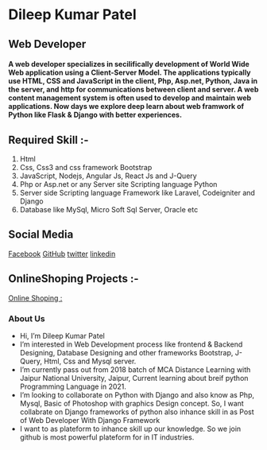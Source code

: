 # Dileep Kumar Patel
## Web Developer
#### A web developer specializes in secilifically development of World Wide Web application using a Client-Server Model. The applications typically use HTML, CSS and JavaScript in the client, Php, Asp.net, Python, Java in the server, and http for communications between client and server. A web content management system is often used to develop and maintain web applications. Now days we explore deep learn about web framwork of Python like **Flask** & **Django** with better experiences. 
## Required Skill :- 
1. Html 
2. Css, Css3 and css framework Bootstrap
3. JavaScript, Nodejs, Angular Js, React Js and J-Query
4. Php or Asp.net or any Server site Scripting language Python
5. Server side Scripting language Framework like Laravel, Codeigniter and Django
6. Database like MySql, Micro Soft Sql Server, Oracle etc
## Social Media
[Facebook](https://www.facebook.com/Dileepkumarpatel.94214)
[GitHub](https://github.com/DileepKumarPatelPalamu)
[twitter](https://twitter.com/pateldileep51)
[linkedin](https://www.linkedin.com/in/dileep-kumar-patel-333b90125/)
## OnlineShoping Projects :-
[Online Shoping :](https://dileepkumarpatelpalamu.github.io/onlineshoping/)
### About Us
-  Hi, I’m Dileep Kumar Patel
- I’m interested in Web Development process like frontend & Backend Designing, Database Designing and other frameworks Bootstrap, J-Query, Html, Css and Mysql server.
- I’m currently pass out from 2018 batch of MCA Distance Learning with Jaipur National University, Jaipur, Current learning about breif python Programming Language in 2021.
- I’m looking to collaborate on Python with Django and also know as Php, Mysql, Basic of Photoshop with graphics Design concept. So, I want collabrate on Django frameworks of python also inhance skill in as Post of Web Developer With Django Framework
- I want to as plateform to inhance skill up our knowledge. So we join github is most powerful plateform for in IT industries.
